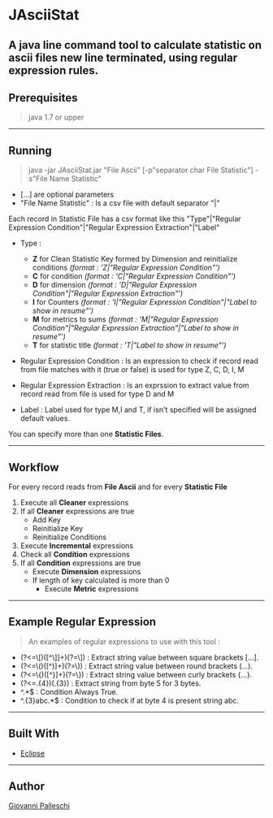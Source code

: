 # JAsciiStat
A java line command tool to calculate statistic on ascii files new line terminated, using regular expression rules.
---
## Prerequisites
>   java 1.7 or upper
---
## Running
>   java -jar JAsciiStat.jar "File Ascii" [-p"separator char File Statistic"] -s"File Name Statistic"  
  + [...] are optional parameters  
  + "File Name Statistic"       :   Is a csv file with default separator "|"  

Each record in Statistic File has a csv format like this "Type"|"Regular Expression Condition"|"Regular Expression Extraction"|"Label"  
  
- Type                            :  
  + **Z** for Clean Statistic Key formed by Dimension and reinitialize conditions *(format : 'Z|"Regular Expression Condition"')*  
  + **C** for condition *(format : 'C|"Regular Expression Condition"')*  
  + **D** for dimension *(format : 'D|"Regular Expression Condition"|"Regular Expression Extraction"')*  
  + **I** for Counters *(format : 'I|"Regular Expression Condition"|"Label to show in resume"')*  
  + **M** for metrics to sums *(format : 'M|"Regular Expression Condition"|"Regular Expression Extraction"|"Label to show in resume"')*  
  + **T** for statistic title *(format : 'T|"Label to show in resume"')*  
  
- Regular Expression Condition  : Is an expression to check if record read from file matches with it (true or false) is used for type Z, C, D, I, M  
- Regular Expression Extraction : Is an exprssion to extract value from record read from file is used for type D and M  
- Label                         : Label used for type M,I and T, if isn't specified will be assigned default values.  
  
You can specify more than one **Statistic Files**.  
  
---
## Workflow
For every record reads from **File Ascii** and for every **Statistic File**  
  
1. Execute all **Cleaner** expressions  
2. If all **Cleaner** expressions are true  
    - Add Key  
    - Reinitialize Key  
    - Reinitialize Conditions  
3. Execute **Incremental** expressions  
4. Check all **Condition** expressions  
5. If all **Condition** expressions are true  
    - Execute **Dimension** expressions  
    - If length of key calculated is more than 0  
        * Execute **Metric** expressions  
---
## Example Regular Expression
>   An examples of regular expressions to use with this tool :

- (?<=\\[)([^\\]]+)(?=\\])    : Extract string value between square brackets [...].
- (?<=\\()([^)]+)(?=\\))      : Extract string value between round brackets (...).
- (?<=\\{)([^}]+)(?=\\})      : Extract string value between curly brackets {...}.
- (?<=.{4})(.{3})             : Extract string from byte 5 for 3 bytes.
- ^.*$                        : Condition Always True.
- ^.{3}abc.*$              : Condition to check if at byte 4 is present string abc.
---
## Built With

* [Eclipse](https://www.eclipse.org/)

---
## Author
[Giovanni Palleschi](https://github.com/gpalleschi "GitHub")